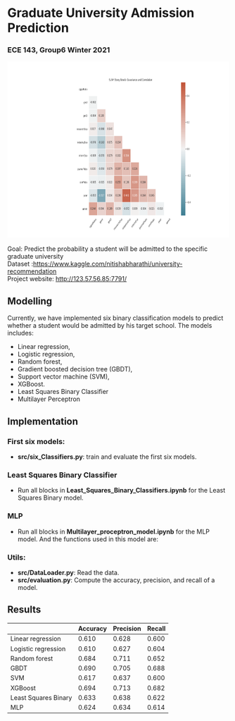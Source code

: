 # Graduate University Admission Prediction
### ECE 143, Group6 Winter 2021
<img src="plot_Result/stonybrook/Stony Brook_Corr.png" height="400">

Goal: Predict the probability a student will be admitted to the specific graduate university <br>
Dataset :https://www.kaggle.com/nitishabharathi/university-recommendation <br>
Project website: http://123.57.56.85:7791/ <br>


## Modelling

Currently, we have implemented six binary classification models to predict whether a student would be admitted by his target school. The models includes:

+ Linear regression,
+ Logistic regression,
+ Random forest,
+ Gradient boosted decision tree (GBDT),
+ Support vector machine (SVM),
+ XGBoost.
+ Least Squares Binary Classifier
+ Multilayer Perceptron

## Implementation
### First six models:
+ **src/six_Classifiers.py**: train and evaluate the first six models.
### Least Squares Binary Classifier
+ Run all blocks in **Least_Squares_Binary_Classifiers.ipynb** for the Least Squares Binary model.
### MLP
+ Run all blocks in **Multilayer_proceptron_model.ipynb** for the MLP model. And the functions used in this model are:
### Utils:
+ **src/DataLoader.py**: Read the data.
+ **src/evaluation.py**: Compute the accuracy, precision, and recall of a model.

## Results

|                     | Accuracy | Precision | Recall |
| ------------------- | -------- | --------- | ------ |
| Linear regression   | 0.610    | 0.628     | 0.600  |
| Logistic regression | 0.610    | 0.627     | 0.604  |
| Random forest       | 0.684    | 0.711     | 0.652  |
| GBDT                | 0.690    | 0.705     | 0.688  |
| SVM                 | 0.617    | 0.637     | 0.600  |
| XGBoost             | 0.694    | 0.713     | 0.682  |
| Least Squares Binary| 0.633    | 0.638     | 0.622  |
| MLP                 | 0.624    | 0.634     | 0.614  |
